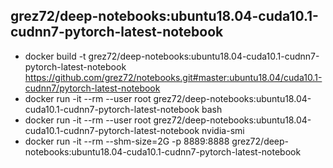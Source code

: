 ## grez72/deep-notebooks:ubuntu18.04-cuda10.1-cudnn7-pytorch-latest-notebook

- docker build -t grez72/deep-notebooks:ubuntu18.04-cuda10.1-cudnn7-pytorch-latest-notebook https://github.com/grez72/notebooks.git#master:ubuntu18.04/cuda10.1-cudnn7/pytorch-latest-notebook
- docker run -it --rm --user root grez72/deep-notebooks:ubuntu18.04-cuda10.1-cudnn7-pytorch-latest-notebook bash
- docker run -it --rm --user root grez72/deep-notebooks:ubuntu18.04-cuda10.1-cudnn7-pytorch-latest-notebook nvidia-smi
- docker run -it --rm --shm-size=2G -p 8889:8888 grez72/deep-notebooks:ubuntu18.04-cuda10.1-cudnn7-pytorch-latest-notebook